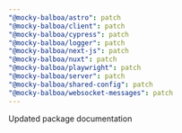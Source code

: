 ```yaml
---
"@mocky-balboa/astro": patch
"@mocky-balboa/client": patch
"@mocky-balboa/cypress": patch
"@mocky-balboa/logger": patch
"@mocky-balboa/next-js": patch
"@mocky-balboa/nuxt": patch
"@mocky-balboa/playwright": patch
"@mocky-balboa/server": patch
"@mocky-balboa/shared-config": patch
"@mocky-balboa/websocket-messages": patch
---
```


Updated package documentation
